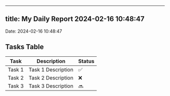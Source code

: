 
---
title: My Daily Report 2024-02-16 10:48:47
---

Date: 2024-02-16 10:48:47

## Tasks Table

| Task | Description | Status |
|------|-------------|--------|
| Task 1 | Task 1 Description | ✅ |
| Task 2 | Task 2 Description | ❌ |
| Task 3 | Task 3 Description | 🔜 |
